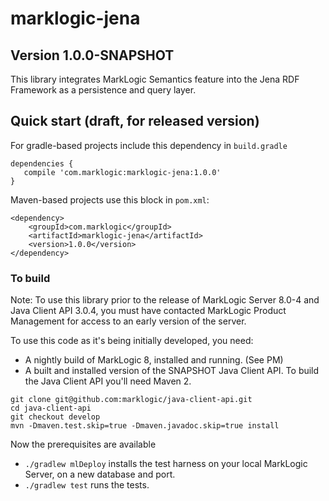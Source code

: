 # marklogic-jena

## Version 1.0.0-SNAPSHOT

This library integrates MarkLogic Semantics feature into the Jena RDF
Framework as a persistence and query layer.

## Quick start (draft, for released version)

For gradle-based projects include this dependency in `build.gradle`
```
dependencies {
   compile 'com.marklogic:marklogic-jena:1.0.0'
}
```

Maven-based projects use this block in `pom.xml`:

```
<dependency>
    <groupId>com.marklogic</groupId>
    <artifactId>marklogic-jena</artifactId>
    <version>1.0.0</version>
</dependency>
```

### To build

Note: To use this library prior to the release of MarkLogic Server 8.0-4 and Java Client API 3.0.4, you must have contacted MarkLogic Product Management for access to an early version of the server.

To use this code as it's being initially developed, you need:

* A nightly build of MarkLogic 8, installed and running.  (See PM)
* A built and installed version of the SNAPSHOT Java Client API.  To build the
   Java Client API you'll need Maven 2.
```
git clone git@github.com:marklogic/java-client-api.git
cd java-client-api
git checkout develop
mvn -Dmaven.test.skip=true -Dmaven.javadoc.skip=true install
```
Now the prerequisites are available

* `./gradlew mlDeploy` installs the test harness on your local MarkLogic Server, on a new database and port.
* `./gradlew test` runs the tests.
 



